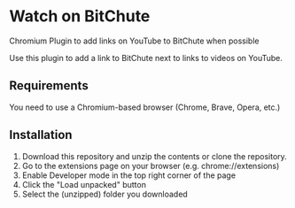 # Watch on BitChute
Chromium Plugin to add links on YouTube to BitChute when possible

Use this plugin to add a link to BitChute next to links to videos on YouTube.

## Requirements
You need to use a Chromium-based browser (Chrome, Brave, Opera, etc.)

## Installation

1. Download this repository and unzip the contents or clone the repository.
2. Go to the extensions page on your browser (e.g. chrome://extensions)
3. Enable Developer mode in the top right corner of the page
4. Click the "Load unpacked" button
5. Select the (unzipped) folder you downloaded